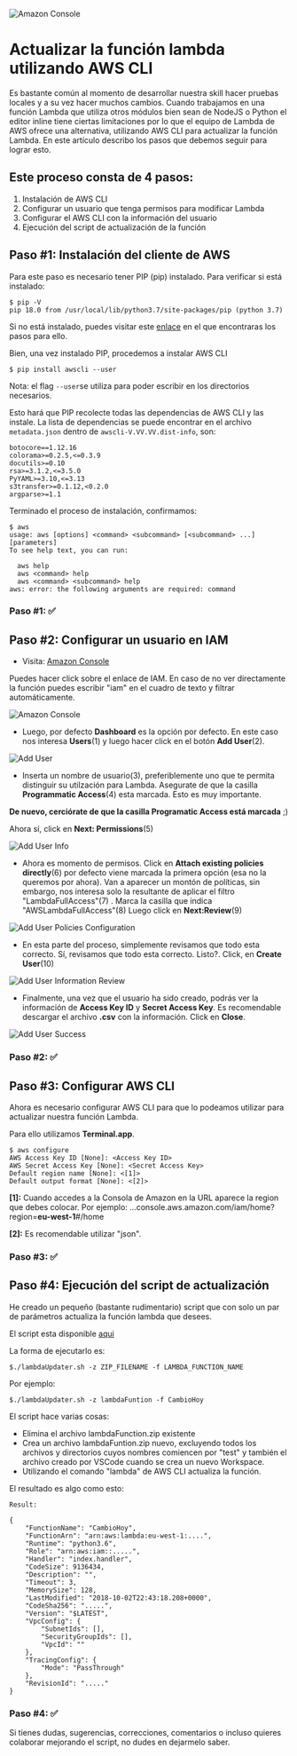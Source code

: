 ![Amazon Console](https://github.com/frivas/alexa-lambda-function-updater/blob/master/imgs/AmazonWebServices.png)

# Actualizar la función lambda utilizando AWS CLI

Es bastante común al momento de desarrollar nuestra skill hacer pruebas locales y a su vez hacer muchos cambios. Cuando trabajamos en una función Lambda que utiliza otros módulos bien sean de NodeJS o Python el editor inline tiene ciertas limitaciones por lo que el equipo de Lambda de AWS ofrece una alternativa, utilizando AWS CLI para actualizar la función Lambda. En este artículo describo los pasos que debemos seguir para lograr esto.

## Este proceso consta de 4 pasos:

1. Instalación de AWS CLI
2. Configurar un usuario que tenga permisos para modificar Lambda
3. Configurar el AWS CLI con la información del usuario 
4. Ejecución del script de actualización de la función

## Paso #1: Instalación del cliente de AWS

Para este paso es necesario tener PIP (pip) instalado. Para verificar si está instalado:

	$ pip -V
	pip 18.0 from /usr/local/lib/python3.7/site-packages/pip (python 3.7)

Si no está instalado, puedes visitar este [enlace](https://gist.github.com/haircut/14705555d58432a5f01f9188006a04ed) en el que encontraras los pasos para ello.

Bien, una vez instalado PIP, procedemos a instalar AWS CLI

	$ pip install awscli --user

Nota: el flag ```--user```se utiliza para poder escribir en los directorios necesarios.

Esto hará que PIP recolecte todas las dependencias de AWS CLI y las instale. La lista de dependencias se puede encontrar en el archivo ```metadata.json``` dentro de ```awscli-V.VV.VV.dist-info```, son:

	botocore==1.12.16
	colorama>=0.2.5,<=0.3.9
	docutils>=0.10
	rsa>=3.1.2,<=3.5.0
	PyYAML>=3.10,<=3.13
	s3transfer>=0.1.12,<0.2.0
	argparse>=1.1

Terminado el proceso de instalación, confirmamos:

	$ aws 
	usage: aws [options] <command> <subcommand> [<subcommand> ...] [parameters]
	To see help text, you can run:
	
	  aws help
	  aws <command> help
	  aws <command> <subcommand> help
	aws: error: the following arguments are required: command

### Paso #1: ✅

## Paso #2: Configurar un usuario en IAM

- Visita: [Amazon Console](http://console.aws.amazon.com/)

Puedes hacer click sobre el enlace de IAM. En caso de no ver directamente la función puedes escribir "iam" en el cuadro de texto y filtrar automáticamente.

![Amazon Console](https://github.com/frivas/alexa-lambda-function-updater/blob/master/imgs/AmazonConsole.png)

- Luego, por defecto **Dashboard** es la opción por defecto. En este caso nos interesa **Users**(1) y luego hacer click en el botón **Add User**(2).

![Add User](https://github.com/frivas/alexa-lambda-function-updater/blob/master/imgs/AddUser.png)

- Inserta un nombre de usuario(3), preferiblemente uno que te permita distinguir su utilzación para Lambda. Asegurate de que la casilla **Programmatic Access**(4) esta marcada. Esto es muy importante.

**De nuevo, cerciórate de que la casilla Programatic Access está marcada** ;)

Ahora sí, click en **Next: Permissions**(5)

![Add User Info](https://github.com/frivas/alexa-lambda-function-updater/blob/master/imgs/AddUserInfo.png)


- Ahora es momento de permisos. Click en **Attach existing policies directly**(6) por defecto viene marcada la primera opción (esa no la queremos por ahora). Van a aparecer un montón de políticas, sin embargo, nos interesa solo la resultante de aplicar el filtro "LambdaFullAccess"(7) . Marca la casilla que indica "AWSLambdaFullAccess"(8) Luego click en **Next:Review**(9)


![Add User Policies Configuration](https://github.com/frivas/alexa-lambda-function-updater/blob/master/imgs/AddUserPolicies.png)

- En esta parte del proceso, simplemente revisamos que todo esta correcto. Sí, revisamos que todo esta correcto. Listo?. Click, en **Create User**(10)

![Add User Information Review](https://github.com/frivas/alexa-lambda-function-updater/blob/master/imgs/AddUserReview.png)

- Finalmente, una vez que el usuario ha sido creado, podrás ver la información de **Access Key ID** y **Secret Access Key**. Es recomendable descargar el archivo **.csv** con la información. Click en **Close**.

![Add User Success](https://github.com/frivas/alexa-lambda-function-updater/blob/master/imgs/AddUserSuccess.png)

### Paso #2: ✅

## Paso #3: Configurar AWS CLI

Ahora es necesario configurar AWS CLI para que lo podeamos utilizar para actualizar nuestra función Lambda.

Para ello utilizamos **Terminal.app**. 

	$ aws configure
	AWS Access Key ID [None]: <Access Key ID>
	AWS Secret Access Key [None]: <Secret Access Key>
	Default region name [None]: <[1]>
	Default output format [None]: <[2]>

**[1]:** Cuando accedes a la Consola de Amazon en la URL aparece la region que debes colocar. Por ejemplo: ...console.aws.amazon.com/iam/home?region=**eu-west-1**#/home

**[2]:** Es recomendable utilizar "json".

### Paso #3: ✅

## Paso #4: Ejecución del script de actualización

He creado un pequeño (bastante rudimentario) script que con solo un par de parámetros actualiza la función lambda que desees.

El script esta disponible [aqui](https://github.com/frivas/alexa-lambda-function-updater)

La forma de ejecutarlo es:

	$./lambdaUpdater.sh -z ZIP_FILENAME -f LAMBDA_FUNCTION_NAME

Por ejemplo:

	$./lambdaUpdater.sh -z lambdaFuntion -f CambioHoy

El script hace varias cosas:

- Elimina el archivo lambdaFunction.zip existente
- Crea un archivo lambdaFuntion.zip nuevo, excluyendo todos los archivos y directorios cuyos nombres comiencen por "test" y también el archivo creado por VSCode cuando se crea un nuevo Workspace.
- Utilizando el comando "lambda" de AWS CLI actualiza la función.

El resultado es algo como esto:

	Result:
	
	{
	    "FunctionName": "CambioHoy",
	    "FunctionArn": "arn:aws:lambda:eu-west-1:....",
	    "Runtime": "python3.6",
	    "Role": "arn:aws:iam::.....",
	    "Handler": "index.handler",
	    "CodeSize": 9136434,
	    "Description": "",
	    "Timeout": 3,
	    "MemorySize": 128,
	    "LastModified": "2018-10-02T22:43:18.208+0000",
	    "CodeSha256": ".....",
	    "Version": "$LATEST",
	    "VpcConfig": {
	        "SubnetIds": [],
	        "SecurityGroupIds": [],
	        "VpcId": ""
	    },
	    "TracingConfig": {
	        "Mode": "PassThrough"
	    },
	    "RevisionId": "....."
	}
	
### Paso #4: ✅

Si tienes dudas, sugerencias, correcciones, comentarios o incluso quieres colaborar mejorando el script, no dudes en dejarmelo saber.